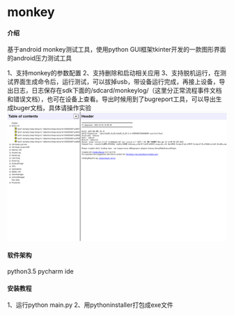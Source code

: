 # monkey

#### 介绍
基于android monkey测试工具，使用python  GUI框架tkinter开发的一款图形界面的android压力测试工具

1、支持monkey的参数配置
2、支持删除和启动相关应用
3、支持脱机运行，在测试界面生成命令后，运行测试，可以拔掉usb，带设备运行完成，再接上设备，导出日志，日志保存在sdk下面的/sdcard/monkeylog/（这里分正常流程事件文档和错误文档），也可在设备上查看。导出时候用到了bugreport工具，可以导出生成buger文档，具体请操作实验
![输入图片说明](screenshot/image.png)

#### 软件架构
python3.5
pycharm ide



#### 安装教程
1、运行python main.py
2、用pythoninstaller打包成exe文件

